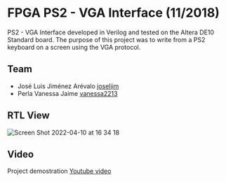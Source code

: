 # FPGA PS2 - VGA Interface  (11/2018)

PS2 - VGA Interface developed in Verilog and tested on the Altera DE10 Standard board. The purpose of this project was to write from a PS2 keyboard on a screen using the VGA protocol.

## Team

* José Luis Jiménez Arévalo [joseljim](https://github.com/joseljim)
* Perla Vanessa Jaime [vanessa2213](https://github.com/vanessa2213)


## RTL View

![Screen Shot 2022-04-10 at 16 34 18](https://user-images.githubusercontent.com/78834111/162640825-85b930ea-4fb9-49e1-902b-d004f7e697fa.png)

## Video

Project demostration [Youtube video](https://youtube.com/shorts/5RTKs8z97as?feature=share)
